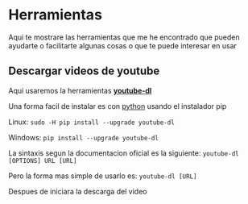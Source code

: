 # Herramientas

Aqui te mostrare las herramientas que me he encontrado que pueden ayudarte o facilitarte algunas cosas o que te puede interesar en usar


## Descargar videos de youtube 

Aqui usaremos la herramientas [**youtube-dl**](https://github.com/ytdl-org/youtube-dl/blob/master/README.md#installation)

Una forma facil de instalar es con [python](https:www.python.org/) usando el instalador pip

Linux: `sudo -H pip install --upgrade youtube-dl`

Windows: `pip install --upgrade youtube-dl`

La sintaxis segun la documentacion oficial es la siguiente: `youtube-dl [OPTIONS] URL [URL]`

Pero la forma mas simple de usarlo es: `youtube-dl [URL]`

Despues de iniciara la descarga del video

